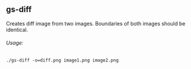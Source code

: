 ## gs-diff
Creates diff image from two images. Boundaries of both images should be identical.

###### Usage:
    ./gs-diff -o=diff.png image1.png image2.png 